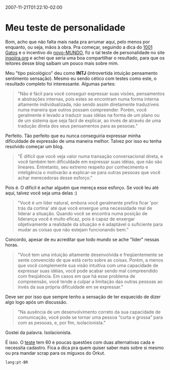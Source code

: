 ---
---

2007-11-21T01:22:10-02:00
# Meu teste de personalidade

Bom, acho que não falta mais nada pra arrumar aqui, pelo menos por enquanto, ou seja, mãos à obra. Pra começar, seguindo a dica do [1001 Gatos](http://1001gatos.org/tipos-psicologicos-carl-jung-descubra-qual-e-o-seu/) e o incentivo do [novo-MUNDO](http://novo-mundo.org/log/2007/11/20/teste-de-personalidade-como-voce-e/), fiz o tal teste de personalidade no site [inspiira.org](http://www.inspiira.org/) e achei que seria uma boa compartilhar o resultado, para que os leitores desse blog saibam um pouco mais sobre mim.

Meu "tipo psicológico" deu como **INTJ** (introvertida intuição pensamento sentimento sensação). Mesmo eu sendo cético com testes como este, o resultado completo foi interessante. Algumas partes:

> "Não é fácil para você conseguir expressar suas visões, pensamentos e abstrações internas, pois estes se encontram numa forma interna altamente individualizada, não sendo assim diretamente traduzíveis numa maneira que outros possam compreender. Porém, você geralmente é levado a traduzir suas idéias na forma de um plano ou de um sistema que seja fácil de explicar, ao invés de através de uma tradução direta dos seus pensamentos para as pessoas."

Perfeito. Tão perfeito que eu nunca conseguiria expressar minha dificuldade de expressão de uma maneira melhor. Talvez por isso eu tenha resolvido começar um blog.

> "É difícil que você veja valor numa transação conversacional direta, e você também tem dificuldade em expressar suas idéias, que não são lineares. Entretanto, seu extremo respeito por conhecimento e inteligência o motivarão a explicar-se para outras pessoas que você achar merecedoras desse esforço."

Pois é. O difícil é achar alguém que mereça esse esforço. Se você leu até aqui, talvez você seja uma delas :)

> "Você é um líder natural, embora você geralmente prefira ficar 'por trás da cortina' até que você enxergue uma necessidade real de liderar a situação. Quando você se encontra numa posição de liderança você é muito eficaz, pois é capaz de enxergar objetivamente a realidade da situação e é adaptável o suficiente para mudar as coisas que não estejam funcionando bem."

Concordo, apesar de eu acreditar que todo mundo se ache "líder" nessas horas.

> "Você tem uma intuição altamente desenvolvida e freqüentemente se sente convencido de que está certo sobre as coisas. Porém, a menos que você complemente sua visão intuitiva com uma capacidade de expressar suas idéias, você pode acabar sendo mal compreendido com freqüência. Em casos em que há esse problema de compreensão, você tende a culpar a limitação das outras pessoas ao invés da sua própria dificuldade em se expressar."

Deve ser por isso que sempre tenho a sensação de ter esquecido de dizer algo logo após um discussão.

> "Na ausência de um desenvolvimento correto da sua capacidade de comunicação, você pode se tornar uma pessoa “curta e grossa” para com as pessoas, e, por fim, isolacionista."

Gostei da palavra. Isolacionista.

É isso. O [teste](http://www.inspiira.org/) tem 60 e poucas questões com duas alternativas cada e necessita cadastro. Fica a dica pra quem quiser saber mais sobre si mesmo ou pra mandar scrap para os miguxos do Orkut.

`lang:pt-BR`

